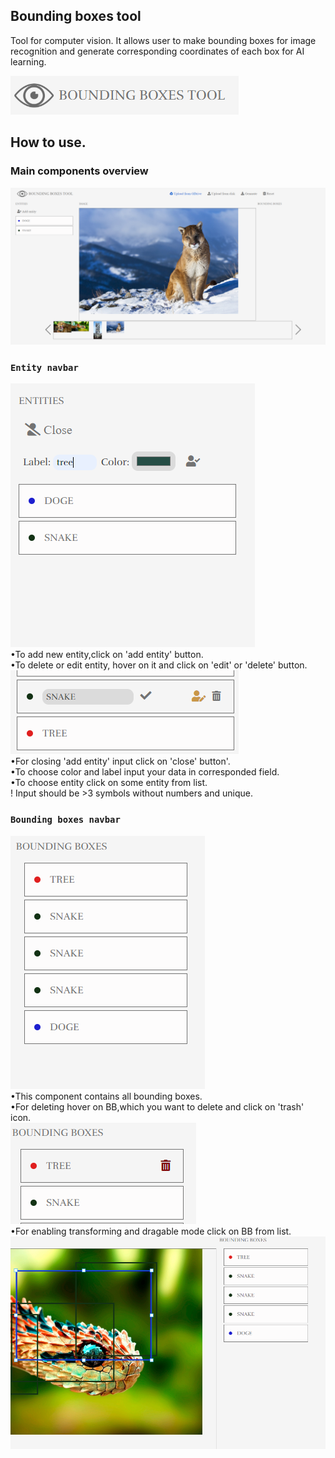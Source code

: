 ## Bounding boxes tool

Tool for computer vision. It allows user to make bounding boxes for image recognition and generate corresponding coordinates of each box for AI learning.

![logotype](https://github.com/alexeyyevtushok/img/blob/master/logo.PNG)
## How to use.
### Main components overview
![screen](https://github.com/alexeyyevtushok/img/blob/master/screen.PNG)
### `Entity navbar`
![en](https://github.com/alexeyyevtushok/img/blob/master/entity%20field.PNG)<br>
•To add new entity,click on 'add entity' button.</br>
•To delete or edit entity, hover on it and click on 'edit' or 'delete' button.
![edbb](https://github.com/alexeyyevtushok/img/blob/master/Capture6.PNG)<br>
•For closing 'add entity' input click on 'close' button'.<br>
•To choose color and label input your data in corresponded field.<br>
•To choose entity click on some entity from list.<br>
! Input should be >3 symbols without numbers and unique.

### `Bounding boxes navbar`
![bb](https://github.com/alexeyyevtushok/img/blob/master/Capture3.PNG)<br>
•This component contains all bounding boxes.</br>
•For deleting hover on BB,which you want to delete and click on 'trash' icon.<br>
![del](https://github.com/alexeyyevtushok/img/blob/master/Capture4.PNG)<br>
•For enabling transforming and dragable mode click on BB from list.<br>
![enbl](https://github.com/alexeyyevtushok/img/blob/master/Capture5.PNG)<br>
